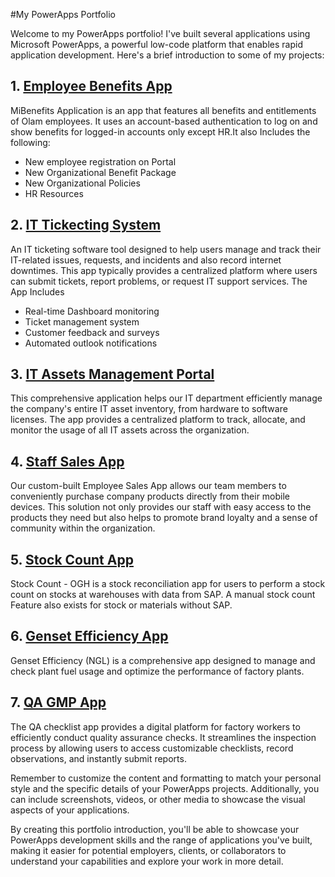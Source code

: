 #My PowerApps Portfolio

Welcome to my PowerApps portfolio! I've built several applications using Microsoft PowerApps, a powerful low-code platform that enables rapid application development. Here's a brief introduction to some of my projects:

## 1. [Employee Benefits App](https://github.com/MaxwellNanaCio/Employee-Benefits-App)
MiBenefits Application is an app that features all benefits and entitlements of Olam employees. It uses an account-based authentication to log on and show benefits for logged-in accounts only except HR.It also Includes the following:
- New employee registration on Portal
- New Organizational Benefit Package
- New Organizational Policies
- HR Resources

## 2. [IT Tickecting System](https://github.com/MaxwellNanaCio/IT-Tickecting-System)
An IT ticketing software tool designed to help users manage and track their IT-related issues, requests, and incidents and also record internet downtimes. This app typically provides a centralized platform where users can submit tickets, report problems, or request IT support services. The App Includes
- Real-time Dashboard monitoring
- Ticket management system
- Customer feedback and surveys
- Automated outlook notifications

## 3. [IT Assets Management Portal](https://github.com/MaxwellNanaCio/IT-Assets-Management-Portal)
This comprehensive application helps our IT department efficiently manage the company's entire IT asset inventory, from hardware to software licenses. The app provides a centralized platform to track, allocate, and monitor the usage of all IT assets across the organization.

## 4. [Staff Sales App](https://github.com/MaxwellNanaCio/Staff-Sales-App)
Our custom-built Employee Sales App allows our team members to conveniently purchase company products directly from their mobile devices. This solution not only provides our staff with easy access to the products they need but also helps to promote brand loyalty and a sense of community within the organization.

## 5. [Stock Count App](https://github.com/your-username/event-management-app)
Stock Count - OGH is a stock reconciliation app for users to perform a stock count on stocks at warehouses with data from SAP. A manual stock count Feature also exists for stock or materials without SAP.


## 6. [Genset Efficiency App](https://github.com/your-username/event-management-app)
Genset Efficiency (NGL) is a comprehensive app designed to manage and check plant fuel usage and optimize the performance of factory plants.


## 7. [QA GMP App](https://github.com/your-username/event-management-app)
The QA checklist app provides a digital platform for factory workers to efficiently conduct quality assurance checks. It streamlines the inspection process by allowing users to access customizable checklists, record observations, and instantly submit reports.

Remember to customize the content and formatting to match your personal style and the specific details of your PowerApps projects. Additionally, you can include screenshots, videos, or other media to showcase the visual aspects of your applications.

By creating this portfolio introduction, you'll be able to showcase your PowerApps development skills and the range of applications you've built, making it easier for potential employers, clients, or collaborators to understand your capabilities and explore your work in more detail.
